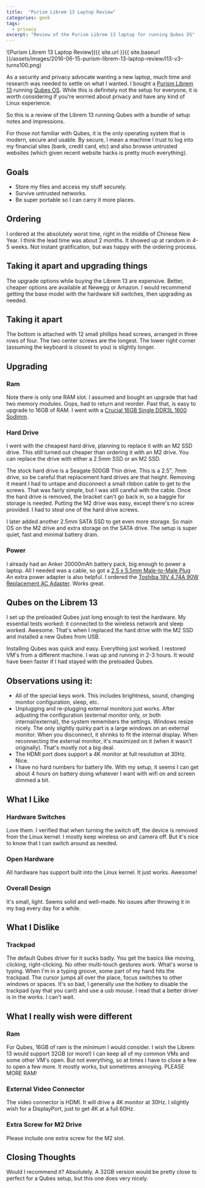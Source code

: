 ```yaml
---
title:  "Purism Librem 13 Laptop Review"
categories: geek
tags:
  - privacy
excerpt: "Review of the Purism Librem 13 laptop for running Qubes OS"
---
```

![Purism Librem 13 Laptop Review]({{ site.url }}{{ site.baseurl }}/assets/images/2016-06-15-purism-librem-13-laptop-review/l13-v3-turns100.png)

As a security and privacy advocate wanting a new laptop, much time and research was needed to settle on what I wanted. I bought a [Purism Librem 13](https://puri.sm/products/librem-13/) running [Qubes OS](https://www.qubes-os.org/). While this is definitely not the setup for everyone, it is worth considering if you're worried about privacy and have any kind of Linux experience.

So this is a review of the Librem 13 running Qubes with a bundle of setup notes and impressions.

For those not familiar with Qubes, it is the only operating system that is modern, secure and usable. By secure, I mean a machine I trust to log into my financial sites (bank, credit card, etc) and also browse untrusted websites (which given recent website hacks is pretty much everything).

Goals
-----

* Store my files and access my stuff securely.
* Survive untrusted networks.
* Be super portable so I can carry it more places.

Ordering
--------

I ordered at the absolutely worst time, right in the middle of Chinese New Year. I think the lead time was about 2 months. It showed up at random in 4-5 weeks. Not instant gratification, but was happy with the ordering process.

Taking it apart and upgrading things
------------------------------------

The upgrade options while buying the Librem 13 are expensive. Better, cheaper options are available at Newegg or Amazon. I would recommend getting the base model with the hardware kill switches, then upgrading as needed.

Taking it apart
---------------

The bottom is attached with 12 small phillips head screws, arranged in three rows of four. The two center screws are the longest. The lower right corner (assuming the keyboard is closest to you) is slightly longer.

Upgrading
---------

### Ram

Note there is only one RAM slot. I assumed and bought an upgrade that had two memory modules. Oops, had to return and reorder. Past that, is easy to upgrade to 16GB of RAM. I went with a [Crucial 16GB Single DDR3L 1600 Sodimm](https://www.amazon.com/gp/product/B0123BRIDK/).

### Hard Drive

I went with the cheapest hard drive, planning to replace it with an M2 SSD drive. This still turned out cheaper than ordering it with an M2 drive. You can replace the drive with either a 2.5mm SSD or an M2 SSD.

The stock hard drive is a Seagate 500GB Thin drive. This is a 2.5", 7mm drive, so be careful that replacement hard drives are that height. Removing it meant I had to untape and disconnect a small ribbon cable to get to the screws. That was fairly simple, but I was still careful with the cable. Once the hard drive is removed, the bracket can't go back in, so a baggie for storage is needed. Putting the M2 drive was easy, except there's no screw provided. I had to steal one of the hard drive screws.

I later added another 2.5mm SATA SSD to get even more storage. So main OS on the M2 drive and extra storage on the SATA drive. The setup is super quiet, fast and minimal battery drain.

### Power

I already had an Anker 20000mAh battery pack, big enough to power a laptop. All I needed was a cable, so got a [2.5 x 5.5mm Male-to-Male Plug](https://www.amazon.com/gp/product/B00M7OE1VG/) An extra power adapter is also helpful. I ordered the [Toshiba 19V 4.74A 90W Replacement AC Adapter](https://www.amazon.com/gp/product/B005BYUWGC/). Works great.

Qubes on the Librem 13
----------------------

I set up the preloaded Qubes just long enough to test the hardware. My essential tests worked: it connected to the wireless network and sleep worked. Awesome. That's when I replaced the hard drive with the M2 SSD and installed a new Qubes from USB.

Installing Qubes was quick and easy. Everything just worked. I restored VM's from a different machine. I was up and running in 2-3 hours. It would have been faster if I had stayed with the preloaded Qubes.

Observations using it:
----------------------

* All of the special  keys work. This includes brightness, sound, changing monitor configuration, sleep, etc.
* Unplugging and re-plugging external monitors just works. After adjusting the configuration (external monitor only, or both internal/external), the system remembers the settings. Windows resize nicely. The only slightly quirky part is a large windows on an external monitor. When you disconnect, it shrinks to fit the internal display. When reconnecting the external monitor, it's maximized on it (when it wasn't originally). That's mostly not a big deal.
* The HDMI port does support a 4K monitor at full resolution at 30Hz. Nice.
* I have no hard numbers for battery life. With my setup, it seems I can get about 4 hours on battery doing whatever I want with wifi on and screen dimmed a bit.

What I Like
-----------

### Hardware Switches

Love them. I verified that when turning the switch off, the device is removed from the Linux kernel. I mostly keep wireless on and camera off. But it's nice to know that I can switch around as needed.

### Open Hardware

All hardware has support built into the Linux kernel. It just works. Awesome!

### Overall Design

It's small, light. Seems solid and well-made. No issues after throwing it in my bag every day for a while.

What I Dislike
--------------

### Trackpad

The default Qubes driver for it sucks badly. You get the basics like moving, clicking, right-clicking. No other multi-touch gestures work. What's worse is typing. When I'm in a typing groove, some part of my hand hits the trackpad. The cursor jumps all over the place, focus switches to other windows or spaces. It's so bad, I generally use the hotkey to disable the trackpad (yay that you can!) and use a usb mouse. I read that a better driver is in the works. I can't wait.

What I really wish were different
---------------------------------

### Ram

For Qubes, 16GB of ram is the _minimum_ I would consider. I wish the Librem 13 would support 32GB (or more!) I can keep all of my common VMs and some other VM's open. But not everything, so at times I have to close a few to open a few more. It mostly works, but sometimes annoying. PLEASE MORE RAM!

### External Video Connector

The video connector is HDMI. It will drive a 4K monitor at 30Hz. I slightly wish for a DisplayPort, just to get 4K at a full 60Hz.

### Extra Screw for M2 Drive

Please include one extra screw for the M2 slot.

Closing Thoughts
----------------

Would I recommend it? Absolutely. A 32GB version would be pretty close to perfect for a Qubes setup, but this one does very nicely.
